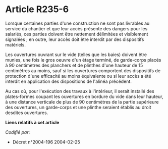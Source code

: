 # Article R235-6

Lorsque certaines parties d'une construction ne sont pas livrables au service du chantier et que leur accès présente des
dangers pour les salariés, ces parties doivent être nettement délimitées et visiblement signalées ; en outre, leur accès doit
être interdit par des dispositifs matériels.

Les ouvertures ouvrant sur le vide (telles que les baies) doivent être munies, une fois le gros oeuvre d'un étage terminé, de
garde-corps placés à 90 centimètres des planchers et de plinthes d'une hauteur de 15 centimètres au moins, sauf si les
ouvertures comportent des dispositifs de protection d'une efficacité au moins équivalente ou si leur accès a été interdit en
application des dispositions de l'alinéa précédent.

Au cas où, pour l'exécution des travaux à l'intérieur, il serait installé des plates-formes coupant les ouvertures en bordure
du vide dans leur hauteur, à une distance verticale de plus de 90 centimètres de la partie supérieure des ouvertures, un
garde-corps et une plinthe seraient établis au droit desdites ouvertures.

**Liens relatifs à cet article**

_Codifié par_:

  - Décret n°2004-196 2004-02-25
